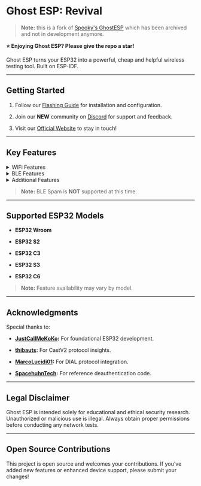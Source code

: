# Ghost ESP: Revival


> **Note:** this is a fork of [Spooky's GhostESP](https://github.com/Spooks4576/Ghost_ESP) which has been archived and not in development anymore.



**⭐️ Enjoying Ghost ESP? Please give the repo a star!**





Ghost ESP turns your ESP32 into a powerful, cheap and helpful wireless testing tool. Built on ESP-IDF.






---





## Getting Started





1. Follow our [Flashing Guide](https://github.com/Spooks4576/Ghost_ESP/wiki) for installation and configuration.


2. Join our **NEW** community on [Discord](https://discord.gg/4svN9aPH) for support and feedback.


3. Visit our [Official Website](https://ghostesp.net) to stay in touch!





---


## Key Features





<details>


<summary>WiFi Features</summary>





- **AP Scanning** – Detect nearby WiFi networks.


- **Station Scanning** – Monitor connected WiFi clients.


- **Beacon Spam** – Broadcast customizable SSID beacons.


- **Deauthentication Attacks** – Disconnect clients from specific networks.


- **WiFi Capture** – Log probe requests, beacon frames, deauth packets, and raw data *(requires SD card or compatible storage)*.


- **Evil Portal** – Set up a fake WiFi portal with a custom SSID and domain.


- **Pineapple Detection** – Detect Wi-Fi Pineapples and Evil Twin Attacks.


- **Web-UI** – Built-in interface for changing settings and sending commands easily.


- **Port Scanning** – Scan your local network for open ports.





</details>





<details>


<summary>BLE Features</summary>





- **BLE Scanning** – Detect BLE devices, including specialized modes for AirTags, Flipper Zeros, and more.


- **BLE Packet Capture** – Capture and analyze BLE traffic.


- **BLE Wardriving** – Map and track BLE devices in your vicinity.





</details>





<details>


<summary>Additional Features</summary>





- **GPS Integration** – Retrieve location info via the `gpsinfo` command *(on supported hardware)*.


- **RGB LED Modes** – Customizable LED feedback (Stealth, Normal, Rainbow).


- **DIAL & Chromecast V2 Support** – Interact with DIAL-capable devices (e.g., Roku, Chromecast).


- **Flappy Ghost and Rave Modes** – Extra apps for boards with displays.





</details>





> **Note:** BLE Spam is **NOT** supported at this time.





---





## Supported ESP32 Models





- **ESP32 Wroom**


- **ESP32 S2**


- **ESP32 C3**


- **ESP32 S3**


- **ESP32 C6**





> **Note:** Feature availability may vary by model.





---





## Acknowledgments





Special thanks to:





- **[JustCallMeKoKo](https://github.com/justcallmekoko/ESP32Marauder):** For foundational ESP32 development.


- **[thibauts](https://github.com/thibauts/node-castv2-client):** For CastV2 protocol insights.


- **[MarcoLucidi01](https://github.com/MarcoLucidi01/ytcast/tree/master/dial):** For DIAL protocol integration.


- **[SpacehuhnTech](https://github.com/SpacehuhnTech/esp8266_deauther):** For reference deauthentication code.





---





## Legal Disclaimer





Ghost ESP is intended solely for educational and ethical security research. Unauthorized or malicious use is illegal. Always obtain proper permissions before conducting any network tests.





---





## Open Source Contributions





This project is open source and welcomes your contributions. If you've added new features or enhanced device support, please submit your changes!
